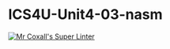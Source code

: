 # ICS4U-Unit4-03-nasm
[![Mr Coxall's Super Linter](https://github.com/Yiyun-Qin/ICS4U-Unit4-03-nasm/workflows/Mr%20Coxall's%20Super%20Linter/badge.svg)](https://github.com/Yiyun-Qin/ICS4U-Unit4-03-nasm/actions/)
